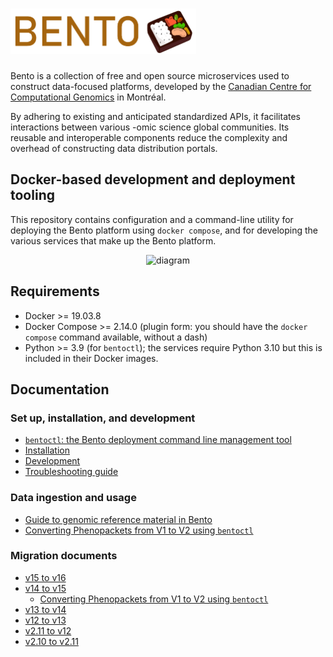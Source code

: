# <img src="./docs/img/bento_logo.png" alt="Bento" width="297" height="73" />

Bento is a collection of free and open source microservices used to construct data-focused platforms, developed by the
[Canadian Centre for Computational Genomics](https://computationalgenomics.ca/) in Montréal.

By adhering to existing and anticipated standardized APIs, it facilitates interactions between 
various -omic science global communities. Its reusable and interoperable components reduce the 
complexity and overhead of constructing data distribution portals.


## Docker-based development and deployment tooling

This repository contains configuration and a command-line utility for deploying
the Bento platform using `docker compose`, and for developing the various services
that make up the Bento platform.



<div style="text-align:center">
  <img src="https://github.com/bento-platform/bentoV2/blob/main/diagram.png?raw=true" alt="diagram" style="align:middle;"/>
</div>


## Requirements
- Docker >= 19.03.8
- Docker Compose >= 2.14.0 (plugin form: you should have the `docker compose` command available, without a dash)
- Python >= 3.9 (for `bentoctl`); the services require Python 3.10 but this is included in their Docker images. 


## Documentation

### Set up, installation, and development

* [`bentoctl`: the Bento deployment command line management tool](./docs/bentoctl.md)
* [Installation](./docs/installation.md)
* [Development](./docs/development.md)
* [Troubleshooting guide](./docs/troubleshooting.md)

### Data ingestion and usage

* [Guide to genomic reference material in Bento](./docs/reference_material.md)
* [Converting Phenopackets from V1 to V2 using `bentoctl`](./docs/phenopackets_v1_to_v2.md) 

### Migration documents

* [v15 to v16](./docs/migrating_to_16.md)
* [v14 to v15](./docs/migrating_to_15.md)
  * [Converting Phenopackets from V1 to V2 using `bentoctl`](./docs/phenopackets_v1_to_v2.md) 
* [v13 to v14](./docs/migrating_to_14.md)
* [v12 to v13](./docs/migrating_to_13.md)
* [v2.11 to v12](./docs/migrating_to_12.md)
* [v2.10 to v2.11](./docs/migrating_to_2_11.md)
